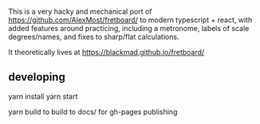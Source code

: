 This is a very hacky and mechanical port of https://github.com/AlexMost/fretboard/ to modern typescript + react, with added features around practicing, including a metronome, labels of scale degrees/names, and fixes to sharp/flat calculations.

It theoretically lives at https://blackmad.github.io/fretboard/

## developing
yarn install
yarn start


yarn build to build to docs/ for gh-pages publishing